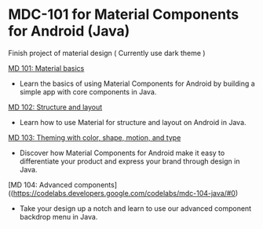 # MDC-101 for Material Components for Android (Java)

Finish project of material design ( Currently use dark theme ) 

[MD 101: Material basics](https://codelabs.developers.google.com/codelabs/mdc-101-java/#0) 
- Learn the basics of using Material Components for Android by building a simple app with core components in Java.


[MD 102: Structure and layout](https://codelabs.developers.google.com/codelabs/mdc-102-java/#0) 
- Learn how to use Material for structure and layout on Android in Java.

[MD 103: Theming with color, shape, motion, and type](https://codelabs.developers.google.com/codelabs/mdc-103-java/#0)
- Discover how Material Components for Android make it easy to differentiate your product and express your brand through design in Java.

[MD 104: Advanced components]((https://codelabs.developers.google.com/codelabs/mdc-104-java/#0)
- Take your design up a notch and learn to use our advanced component backdrop menu in Java.

